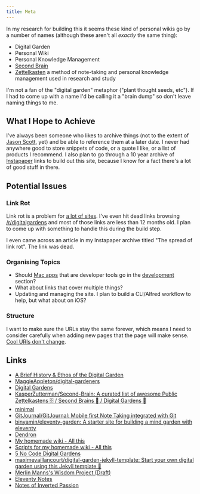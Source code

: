 ```yaml
---
title: Meta
---
```


In my research for building this it seems these kind of personal wikis go by a number of names (although these aren't all _exactly_ the same thing):

- Digital Garden
- Personal Wiki
- Personal Knowledge Management
- [Second Brain](https://www.buildingasecondbrain.com/)
- [Zettelkasten](https://en.wikipedia.org/wiki/Zettelkasten) a method of note-taking and personal knowledge management used in research and study

I'm not a fan of the "digital garden" metaphor ("plant thought seeds, etc"). If I had to come up with a name I'd be calling it a "brain dump" so don't leave naming things to me.

## What I Hope to Achieve

I've always been someone who likes to archive things (not to the extent of [Jason Scott](https://twitter.com/textfiles), yet) and be able to reference them at a later date. I never had anywhere good to store snippets of code, or a quote I like, or a list of products I recommend. I also plan to go through a 10 year archive of [Instapaper](https://instapaper.com) links to build out this site, because I know for a fact there's a lot of good stuff in there.

## Potential Issues

### Link Rot

Link rot is a problem for [a lot of sites](https://en.wikipedia.org/wiki/Wikipedia:Link_rot). I've even hit dead links browsing [/r/digitalgardens](https://www.reddit.com/r/DigitalGardens/) and most of those links are less than 12 months old. I plan to come up with something to handle this during the build step.

I even came across an article in my Instapaper archive titled "The spread of link rot". The link was dead.

### Organising Topics

- Should [Mac apps](/macos/apps) that are developer tools go in the [development](/webdev) section?
- What about links that cover multiple things?
- Updating and managing the site. I plan to build a CLI/Alfred workflow to help, but what about on iOS?

### Structure

I want to make sure the URLs stay the same forever, which means I need to consider carefully when adding new pages that the page will make sense. [Cool URIs don't change](https://www.w3.org/Provider/Style/URI).

## Links

- [A Brief History & Ethos of the Digital Garden](https://maggieappleton.com/garden-history)
- [MaggieAppleton/digital-gardeners](https://github.com/MaggieAppleton/digital-gardeners)
- [Digital Gardens](https://www.reddit.com/r/DigitalGardens/top/?t=all)
- [KasperZutterman/Second-Brain: A curated list of awesome Public Zettelkastens 🗄️ / Second Brains 🧠 / Digital Gardens 🌱](https://github.com/KasperZutterman/Second-Brain)
- [minimal](https://www.minimal.so/)
- [GitJournal/GitJournal: Mobile first Note Taking integrated with Git](https://github.com/GitJournal/GitJournal)
- [binyamin/eleventy-garden: A starter site for building a mind garden with eleventy](https://github.com/binyamin/eleventy-garden)
- [Dendron](https://www.dendron.so/)
- [My homemade wiki - All this](https://leancrew.com/all-this/2021/08/my-homemade-wiki/)
- [Scripts for my homemade wiki - All this](https://leancrew.com/all-this/2021/08/scripts-for-my-homemade-wiki/)
- [5 No Code Digital Gardens](https://ianjones.us/notes/digital-garden/five-no-code-digital-gardens)
- [maximevaillancourt/digital-garden-jekyll-template: Start your own digital garden using this Jekyll template 🌱](https://github.com/maximevaillancourt/digital-garden-jekyll-template)
- [Merlin Manns's Wisdom Project (Draft)](https://gist.github.com/merlinmann/09af1df28d76ba028b0999f66945fd61)
- [Eleventy Notes](https://eleventy-notes.sandroroth.com/)
- [Notes of Inverted Passion](https://notes.invertedpassion.com/_Start+here_) 